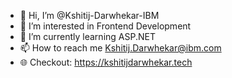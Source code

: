 - 👋 Hi, I’m @Kshitij-Darwhekar-IBM
- 👀 I’m interested in Frontend Development
- 🌱 I’m currently learning ASP.NET
- 📫 How to reach me Kshitij.Darwhekar@ibm.com
- 🌐 Checkout: https://kshitijdarwhekar.tech

<!---
Kshitij-Darwhekar-IBM/Kshitij-Darwhekar-IBM is a ✨ special ✨ repository because its `README.md` (this file) appears on your GitHub profile.
You can click the Preview link to take a look at your changes.
--->
